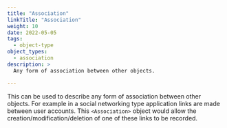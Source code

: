 ```yaml
---
title: "Association"
linkTitle: "Association"
weight: 10
date: 2022-05-05
tags:
  - object-type
object_types:
  - association
description: >
  Any form of association between other objects.

---
```


This can be used to describe any form of association between other objects.
For example in a social networking type application links are made between user accounts.
This `<Association>` object would allow the creation/modification/deletion of one of these links to be recorded.
